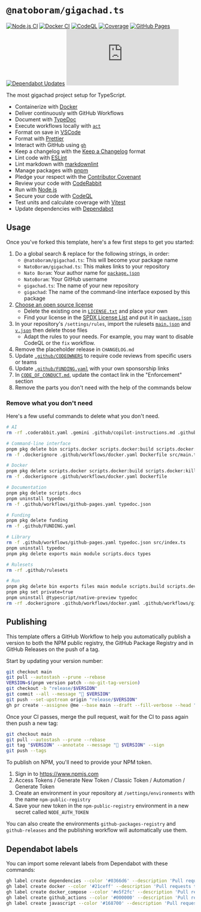# `@natoboram/gigachad.ts`

[![Node.js CI](https://github.com/NatoBoram/gigachad.ts/actions/workflows/node.js.yaml/badge.svg)](https://github.com/NatoBoram/gigachad.ts/actions/workflows/node.js.yaml) [![Docker CI](https://github.com/NatoBoram/gigachad.ts/actions/workflows/docker.yaml/badge.svg)](https://github.com/NatoBoram/gigachad.ts/actions/workflows/docker.yaml) [![CodeQL](https://github.com/NatoBoram/gigachad.ts/actions/workflows/github-code-scanning/codeql/badge.svg)](https://github.com/NatoBoram/gigachad.ts/actions/workflows/github-code-scanning/codeql) [![Coverage](https://img.shields.io/badge/dynamic/json?url=https%3A%2F%2Fnatoboram.github.io%2Fgigachad.ts%2Fcoverage%2Fcoverage-summary.json&query=total.branches.pct&suffix=%25&logo=Vitest&label=Coverage&color=acd268)](https://natoboram.github.io/gigachad.ts/coverage) [![GitHub Pages](https://github.com/NatoBoram/gigachad.ts/actions/workflows/github-pages.yaml/badge.svg)](https://github.com/NatoBoram/gigachad.ts/actions/workflows/github-pages.yaml) [![Dependabot Updates](https://github.com/NatoBoram/gigachad.ts/actions/workflows/dependabot/dependabot-updates/badge.svg)](https://github.com/NatoBoram/gigachad.ts/actions/workflows/dependabot/dependabot-updates) [![CodeRabbit Pull Request Reviews](https://img.shields.io/coderabbit/prs/github/NatoBoram/gigachad.ts?logo=CodeRabbit&logoColor=FF570A&label=CodeRabbit%20Reviews&labelColor=171717&color=FF570A)](https://github.com/NatoBoram/gigachad.ts/pulls?q=reviewed-by%3Acoderabbitai%5Bbot%5D)

The most gigachad project setup for TypeScript.

- Containerize with [Docker](https://github.com/docker/cli)
- Deliver continuously with GitHub Workflows
- Document with [TypeDoc](https://github.com/TypeStrong/typedoc)
- Execute workflows locally with [`act`](https://github.com/nektos/act)
- Format on save in [VSCode](https://github.com/microsoft/vscode)
- Format with [Prettier](https://github.com/prettier/prettier)
- Interact with GitHub using [`gh`](https://github.com/cli/cli)
- Keep a changelog with the [Keep a Changelog](https://keepachangelog.com) format
- Lint code with [ESLint](https://github.com/eslint/eslint)
- Lint markdown with [markdownlint](https://github.com/DavidAnson/markdownlint)
- Manage packages with [pnpm](https://github.com/pnpm/pnpm)
- Pledge your respect with the [Contributor Covenant](https://github.com/EthicalSource/contributor_covenant)
- Review your code with [CodeRabbit](https://github.com/marketplace/coderabbitai)
- Run with [Node.js](https://nodejs.org/api/typescript.html#type-stripping)
- Secure your code with [CodeQL](https://github.com/github/codeql)
- Test units and calculate coverage with [Vitest](https://github.com/vitest-dev/vitest)
- Update dependencies with [Dependabot](https://github.com/dependabot/dependabot-core)

## Usage

Once you've forked this template, here's a few first steps to get you started:

1. Do a global search & replace for the following strings, in order:
   - `@natoboram/gigachad.ts`: This will become your package name
   - `NatoBoram/gigachad.ts`: This makes links to your repository
   - `Nato Boram`: Your author name for [`package.json`](package.json)
   - `NatoBoram`: Your GitHub username
   - `gigachad.ts`: The name of your new repository
   - `gigachad`: The name of the command-line interface exposed by this package
2. [Choose an open source license](https://choosealicense.com)
   - Delete the existing one in [`LICENSE.txt`](LICENSE.txt) and place your own
   - Find your license in the [SPDX License List](https://spdx.org/licenses) and put it in [`package.json`](package.json)
3. In your repository's `/settings/rules`, import the rulesets [`main.json`](.github/rulesets/main.json) and [`v.json`](.github/rulesets/v.json) then delete those files
   - Adapt the rules to your needs. For example, you may want to disable CodeQL or the `fix` workflow.
4. Remove the placeholder release in `CHANGELOG.md`
5. Update [`.github/CODEOWNERS`](.github/CODEOWNERS) to require code reviews from specific users or teams
6. Update [`.github/FUNDING.yaml`](.github/FUNDING.yaml) with your own sponsorship links
7. In [`CODE_OF_CONDUCT.md`](CODE_OF_CONDUCT.md), update the contact link in the "Enforcement" section
8. Remove the parts you don't need with the help of the commands below

### Remove what you don't need

Here's a few useful commands to delete what you don't need.

```sh
# AI
rm -rf .coderabbit.yaml .gemini .github/copilot-instructions.md .github/instructions .github/workflows/copilot-setup-steps.yaml .vscode/mcp.json
```

```sh
# Command-line interface
pnpm pkg delete bin scripts.docker scripts.docker:build scripts.docker:kill scripts.docker:run scripts.start
rm -f .dockerignore .github/workflows/docker.yaml Dockerfile src/main.ts
```

```sh
# Docker
pnpm pkg delete scripts.docker scripts.docker:build scripts.docker:kill scripts.docker:run
rm -f .dockerignore .github/workflows/docker.yaml Dockerfile
```

```sh
# Documentation
pnpm pkg delete scripts.docs
pnpm uninstall typedoc
rm -f .github/workflows/github-pages.yaml typedoc.json
```

```sh
# Funding
pnpm pkg delete funding
rm -f .github/FUNDING.yaml
```

```sh
# Library
rm -f .github/workflows/github-pages.yaml typedoc.json src/index.ts
pnpm uninstall typedoc
pnpm pkg delete exports main module scripts.docs types
```

```sh
# Rulesets
rm -rf .github/rulesets
```

```sh
# Run
pnpm pkg delete bin exports files main module scripts.build scripts.dev scripts.docker scripts.docker:build scripts.docker:kill scripts.docker:run scripts.docs scripts.start types
pnpm pkg set private=true
pnpm uninstall @typescript/native-preview typedoc
rm -rf .dockerignore .github/workflows/docker.yaml .github/workflows/github-pages.yaml Dockerfile src/index.ts src/main.ts typedoc.json
```

## Publishing

This template offers a GitHub Workflow to help you automatically publish a version to both the NPM public registry, the GitHub Package Registry and in GitHub Releases on the push of a tag.

Start by updating your version number:

```sh
git checkout main
git pull --autostash --prune --rebase
VERSION=$(pnpm version patch --no-git-tag-version)
git checkout -b "release/$VERSION"
git commit --all --message "🔖 $VERSION"
git push --set-upstream origin "release/$VERSION"
gh pr create --assignee @me --base main --draft --fill-verbose --head "release/$VERSION" --title "🔖 $VERSION"
```

Once your CI passes, merge the pull request, wait for the CI to pass again then push a new tag:

```sh
git checkout main
git pull --autostash --prune --rebase
git tag "$VERSION" --annotate --message "🔖 $VERSION" --sign
git push --tags
```

To publish on NPM, you'll need to provide your NPM token.

1. Sign in to <https://www.npmjs.com>
2. Access Tokens / Generate New Token / Classic Token / Automation / Generate Token
3. Create an environment in your repository at `/settings/environments` with the name `npm-public-registry`
4. Save your new token in the `npm-public-registry` environment in a new secret called `NODE_AUTH_TOKEN`

You can also create the environments `github-packages-registry` and `github-releases` and the publishing workflow will automatically use them.

## Dependabot labels

You can import some relevant labels from Dependabot with these commands:

```sh
gh label create dependencies --color '#0366d6' --description 'Pull requests that update a dependency file' --force
gh label create docker --color '#21ceff' --description 'Pull requests that update Docker code' --force
gh label create docker_compose --color '#e5f2fc' --description 'Pull requests that update Docker Compose code' --force
gh label create github_actions --color '#000000' --description 'Pull requests that update GitHub Actions code' --force
gh label create javascript --color '#168700' --description 'Pull requests that update JavaScript code' --force
```
